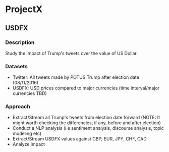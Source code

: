 # ProjectX
## USDFX

### Description
Study the impact of Trump's tweets over the value of US Dollar.

### Datasets
 - Twitter: All tweets made by POTUS Trump after election date (08/11/2016)
 - USDFX: USD prices compared to major currencies (time interval/major currencies TBD)

### Approach
 - Extract/Stream all Trump's tweets from election date forward (NOTE: It might worth checking the differencies, if any, before and after election)
 - Conduct a NLP analysis (i.e sentiment analysis, discourse analysis, topic modeling etc)
 - Extract/Stream USDFX values against GBP, EUR, JPY, CHF, CAD
 - Analyze impact
